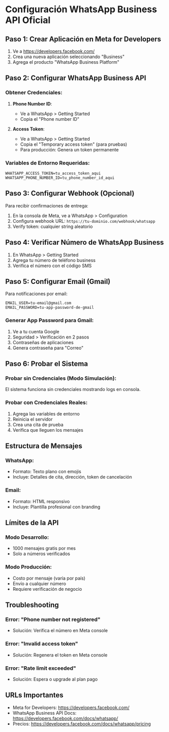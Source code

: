 # Configuración WhatsApp Business API Oficial

## Paso 1: Crear Aplicación en Meta for Developers

1. Ve a https://developers.facebook.com/
2. Crea una nueva aplicación seleccionando "Business"
3. Agrega el producto "WhatsApp Business Platform"

## Paso 2: Configurar WhatsApp Business API

### Obtener Credenciales:

1. **Phone Number ID**: 
   - Ve a WhatsApp > Getting Started
   - Copia el "Phone number ID"

2. **Access Token**:
   - Ve a WhatsApp > Getting Started  
   - Copia el "Temporary access token" (para pruebas)
   - Para producción: Genera un token permanente

### Variables de Entorno Requeridas:

```env
WHATSAPP_ACCESS_TOKEN=tu_access_token_aqui
WHATSAPP_PHONE_NUMBER_ID=tu_phone_number_id_aqui
```

## Paso 3: Configurar Webhook (Opcional)

Para recibir confirmaciones de entrega:

1. En la consola de Meta, ve a WhatsApp > Configuration
2. Configura webhook URL: `https://tu-dominio.com/webhook/whatsapp`
3. Verify token: cualquier string aleatorio

## Paso 4: Verificar Número de WhatsApp Business

1. En WhatsApp > Getting Started
2. Agrega tu número de teléfono business
3. Verifica el número con el código SMS

## Paso 5: Configurar Email (Gmail)

Para notificaciones por email:

```env
EMAIL_USER=tu-email@gmail.com
EMAIL_PASSWORD=tu-app-password-de-gmail
```

### Generar App Password para Gmail:

1. Ve a tu cuenta Google
2. Seguridad > Verificación en 2 pasos
3. Contraseñas de aplicaciones
4. Genera contraseña para "Correo"

## Paso 6: Probar el Sistema

### Probar sin Credenciales (Modo Simulación):

El sistema funciona sin credenciales mostrando logs en consola.

### Probar con Credenciales Reales:

1. Agrega las variables de entorno
2. Reinicia el servidor
3. Crea una cita de prueba
4. Verifica que lleguen los mensajes

## Estructura de Mensajes

### WhatsApp:
- Formato: Texto plano con emojis
- Incluye: Detalles de cita, dirección, token de cancelación

### Email:
- Formato: HTML responsivo
- Incluye: Plantilla profesional con branding

## Límites de la API

### Modo Desarrollo:
- 1000 mensajes gratis por mes
- Solo a números verificados

### Modo Producción:
- Costo por mensaje (varía por país)
- Envío a cualquier número
- Requiere verificación de negocio

## Troubleshooting

### Error: "Phone number not registered"
- Solución: Verifica el número en Meta console

### Error: "Invalid access token"
- Solución: Regenera el token en Meta console

### Error: "Rate limit exceeded"
- Solución: Espera o upgrade al plan pago

## URLs Importantes

- Meta for Developers: https://developers.facebook.com/
- WhatsApp Business API Docs: https://developers.facebook.com/docs/whatsapp/
- Precios: https://developers.facebook.com/docs/whatsapp/pricing